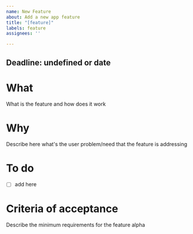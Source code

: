 ```yaml
---
name: New Feature
about: Add a new app feature
title: "[feature]"
labels: feature
assignees: ''

---
```


**Deadline**: undefined or date
-------------------------

# What
What is the feature and how does it work

# Why
Describe here what's the user problem/need that the feature is addressing

# To do
- [ ] add here

# Criteria of acceptance
Describe the minimum requirements for the feature alpha
